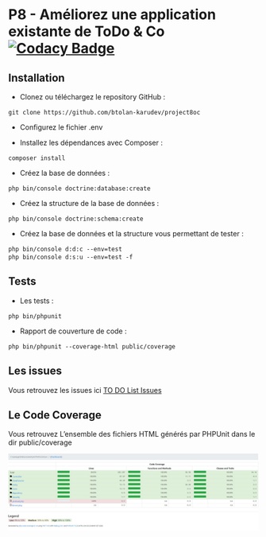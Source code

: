 # P8 - Améliorez une application existante de ToDo & Co [![Codacy Badge](https://api.codacy.com/project/badge/Grade/ac9e46df4c20413b95462c1c97d9e511)](https://app.codacy.com/gh/btolan-karudev/project8oc?utm_source=github.com&utm_medium=referral&utm_content=btolan-karudev/project8oc&utm_campaign=Badge_Grade)

## Installation

*   Clonez ou téléchargez le repository GitHub :
```system
git clone https://github.com/btolan-karudev/project8oc
```
*   Configurez le fichier .env

*   Installez les dépendances avec Composer :
```system
composer install
```

*   Créez la base de données :
```system
php bin/console doctrine:database:create
```

*   Créez la structure de la base de données :
```system
php bin/console doctrine:schema:create
```

*   Créez la base de données et la structure vous permettant de tester :
```system
php bin/console d:d:c --env=test
php bin/console d:s:u --env=test -f
```

## Tests

*   Les tests :
```system
php bin/phpunit
```

*   Rapport de couverture de code :
```system
php bin/phpunit --coverage-html public/coverage
```
## Les issues

Vous retrouvez les issues ici [TO DO List Issues](https://github.com/btolan-karudev/project8oc/issues)

## Le Code Coverage

Vous retrouvez L’ensemble des fichiers HTML générés par PHPUnit dans le dir public/coverage

![PHPUnit Coverage!](public/img/Coverage.JPG "PHPunit Coverage")
